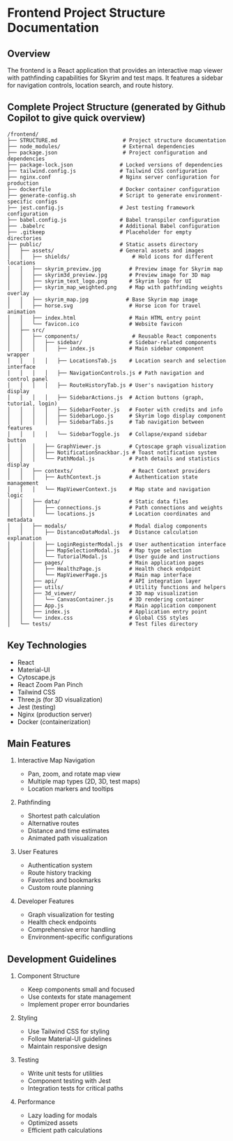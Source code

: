 # Frontend Project Structure Documentation

## Overview
The frontend is a React application that provides an interactive map viewer with pathfinding capabilities for Skyrim and test maps. It features a sidebar for navigation controls, location search, and route history.

## Complete Project Structure (generated by Github Copilot to give quick overview)

```
/frontend/
├── STRUCTURE.md                     # Project structure documentation
├── node_modules/                    # External dependencies
├── package.json                     # Project configuration and dependencies
├── package-lock.json               # Locked versions of dependencies
├── tailwind.config.js              # Tailwind CSS configuration
├── nginx.conf                      # Nginx server configuration for production
├── dockerfile                      # Docker container configuration
├── generate-config.sh              # Script to generate environment-specific configs
├── jest.config.js                  # Jest testing framework configuration
├── babel.config.js                 # Babel transpiler configuration
├── .babelrc                        # Additional Babel configuration
├── .gitkeep                        # Placeholder for empty directories
├── public/                         # Static assets directory
│   ├── assets/                     # General assets and images
│   │   ├── shields/                    # Hold icons for different locations
│   │   ├── skyrim_preview.jpg         # Preview image for Skyrim map
│   │   ├── skyrim3d_preview.jpg       # Preview image for 3D map
│   │   ├── skyrim_text_logo.png       # Skyrim logo for UI
│   │   ├── skyrim_map_weighted.png    # Map with pathfinding weights overlay
│   │   ├── skyrim_map.jpg            # Base Skyrim map image
│   │   ├── horse.svg                  # Horse icon for travel animation
│   │   ├── index.html                 # Main HTML entry point
│   │   └── favicon.ico                # Website favicon
│   ├── src/
│   │   ├── components/                 # Reusable React components
│   │   │   ├── sidebar/               # Sidebar-related components
│   │   │   │   ├── index.js           # Main sidebar component wrapper
│   │   │   │   ├── LocationsTab.js    # Location search and selection interface
│   │   │   │   ├── NavigationControls.js # Path navigation and control panel
│   │   │   │   ├── RouteHistoryTab.js # User's navigation history display
│   │   │   │   ├── SidebarActions.js  # Action buttons (graph, tutorial, login)
│   │   │   │   ├── SidebarFooter.js   # Footer with credits and info
│   │   │   │   ├── SidebarLogo.js     # Skyrim logo display component
│   │   │   │   ├── SidebarTabs.js     # Tab navigation between features
│   │   │   │   └── SidebarToggle.js   # Collapse/expand sidebar button
│   │   │   ├── GraphViewer.js         # Cytoscape graph visualization
│   │   │   ├── NotificationSnackbar.js # Toast notification system
│   │   │   └── PathModal.js           # Path details and statistics display
│   │   ├── contexts/                   # React Context providers
│   │   │   ├── AuthContext.js         # Authentication state management
│   │   │   └── MapViewerContext.js    # Map state and navigation logic
│   │   ├── data/                      # Static data files
│   │   │   ├── connections.js         # Path connections and weights
│   │   │   └── locations.js           # Location coordinates and metadata
│   │   ├── modals/                    # Modal dialog components
│   │   │   ├── DistanceDataModal.js   # Distance calculation explanation
│   │   │   ├── LoginRegisterModal.js  # User authentication interface
│   │   │   ├── MapSelectionModal.js   # Map type selection
│   │   │   └── TutorialModal.js       # User guide and instructions
│   │   ├── pages/                     # Main application pages
│   │   │   ├── HealthzPage.js         # Health check endpoint
│   │   │   └── MapViewerPage.js       # Main map interface
│   │   ├── api/                       # API integration layer
│   │   ├── utils/                     # Utility functions and helpers
│   │   ├── 3d_viewer/                 # 3D map visualization
│   │   │   └── CanvasContainer.js     # 3D rendering container
│   │   ├── App.js                     # Main application component
│   │   ├── index.js                   # Application entry point
│   │   └── index.css                  # Global CSS styles
│   └── tests/                         # Test files directory
```

## Key Technologies
- React
- Material-UI
- Cytoscape.js
- React Zoom Pan Pinch
- Tailwind CSS
- Three.js (for 3D visualization)
- Jest (testing)
- Nginx (production server)
- Docker (containerization)

## Main Features
1. Interactive Map Navigation
   - Pan, zoom, and rotate map view
   - Multiple map types (2D, 3D, test maps)
   - Location markers and tooltips

2. Pathfinding
   - Shortest path calculation
   - Alternative routes
   - Distance and time estimates
   - Animated path visualization

3. User Features
   - Authentication system
   - Route history tracking
   - Favorites and bookmarks
   - Custom route planning

4. Developer Features
   - Graph visualization for testing
   - Health check endpoints
   - Comprehensive error handling
   - Environment-specific configurations

## Development Guidelines
1. Component Structure
   - Keep components small and focused
   - Use contexts for state management
   - Implement proper error boundaries

2. Styling
   - Use Tailwind CSS for styling
   - Follow Material-UI guidelines
   - Maintain responsive design

3. Testing
   - Write unit tests for utilities
   - Component testing with Jest
   - Integration tests for critical paths

4. Performance
   - Lazy loading for modals
   - Optimized assets
   - Efficient path calculations 